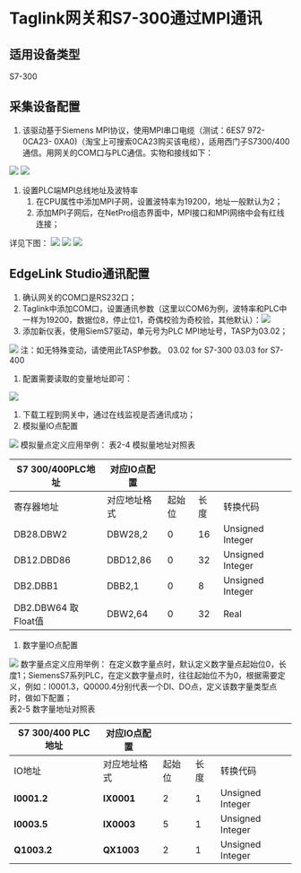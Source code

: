 # Taglink网关和S7-300通过MPI通讯
## 适用设备类型
S7-300
## 采集设备配置

1. 该驱动基于Siemens MPI协议，使用MPI串口电缆（测试：6ES7 972- 0CA23- 0XA0)（淘宝上可搜索0CA23购买该电缆），适用西门子S7300/400通信。用网关的COM口与PLC通信。实物和接线如下：

![](https://cdn.nlark.com/yuque/0/2024/jpeg/43815434/1714381454478-133ee573-d0e0-4d37-a25e-f4acdbb92e83.jpeg#)
![](https://cdn.nlark.com/yuque/0/2024/png/43815434/1714381454783-b8338a6f-d078-4a96-9841-1d413e68a4a0.png#)

1. 设置PLC端MPI总线地址及波特率
   1. 在CPU属性中添加MPI子网，设置波特率为19200，地址一般默认为2；
   2. 添加MPI子网后，在NetPro组态界面中，MPI接口和MPI网络中会有红线连接；

详见下图：
![](https://cdn.nlark.com/yuque/0/2024/png/43815434/1714381455023-4a7e9c5a-7c80-4cf1-848c-b43228e1a122.png#)
![](https://cdn.nlark.com/yuque/0/2024/png/43815434/1714381455259-b2783c75-bda5-40a1-a35a-7977228e6ab3.png#)
![](https://cdn.nlark.com/yuque/0/2024/png/43815434/1714381455485-3c2ba08e-8170-4e90-beea-55406b0ccbba.png#)
## EdgeLink Studio通讯配置

1. 确认网关的COM口是RS232口；
2. Taglink中添加COM口，设置通讯参数（这里以COM6为例，波特率和PLC中一样为19200，数据位8，停止位1，奇偶校验为奇校验，其他默认）：![](https://cdn.nlark.com/yuque/0/2024/png/43815434/1714381455749-4510181f-6c8d-4aaf-9cc9-3ec9edee9d70.png#)
3. 添加新仪表，使用SiemS7驱动，单元号为PLC MPI地址号，TASP为03.02；

![](https://cdn.nlark.com/yuque/0/2024/png/43815434/1714381455917-1f585999-1d6b-4908-aff7-1d4f85399637.png#)
注：如无特殊变动，请使用此TASP参数。
 03.02 for S7-300
03.03 for S7-400

1. 配置需要读取的变量地址即可：

![](https://cdn.nlark.com/yuque/0/2024/png/43815434/1714381456106-9ea27daa-4f59-45ab-a534-58a3fd79a84f.png#)

1. 下载工程到网关中，通过在线监视是否通讯成功；
2. 模拟量IO点配置

![](https://cdn.nlark.com/yuque/0/2024/png/43815434/1714381456352-e0f9d88e-cec9-4e42-86a1-f1982b4d0214.png#)
模拟量点定义应用举例：
表2-4 模拟量地址对照表

| S7 300/400PLC地址 | 对应IO点配置 |  |  |  |
| --- | --- | --- | --- | --- |
| 寄存器地址 | 对应地址格式 | 起始位 | 长度 | 转换代码 |
| DB28.DBW2 | DBW28,2 | 0 | 16 | Unsigned Integer |
| DB12.DBD86 | DBD12,86 | 0 | 32 | Unsigned Integer |
| DB2.DBB1 | DBB2,1 | 0 | 8 | Unsigned Integer |
| DB2.DBW64  取Float值 | DBW2,64 | 0 | 32 | Real |


1. 数字量IO点配置

![](https://cdn.nlark.com/yuque/0/2024/png/43815434/1714381456544-a2c7ce4b-8d24-4a15-ba7b-f88708bedbbd.png#)
数字量点定义应用举例：
在定义数字量点时，默认定义数字量点起始位0，长度1；SiemensS7系列PLC，在定义数字量点时，往往起始位不为0，根据需要定义，例如：I0001.3，Q0000.4分别代表一个DI、DO点，定义该数字量类型点时，做如下配置；   
表2-5 数字量地址对照表

| S7 300/400 PLC地址 | 对应IO点配置 |  |  |  |
| --- | --- | --- | --- | --- |
| IO地址 | 对应地址格式 | 起始位 | 长度 | 转换代码 |
| **I0001.2** | **IX0001** | 2 | 1 | Unsigned Integer |
| **I0003.5** | **IX0003** | 5 | 1 | Unsigned Integer |
| **Q1003.2** | **QX1003** | 2 | 1 | Unsigned Integer |

